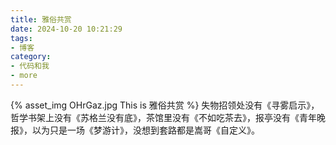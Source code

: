 ```yaml
---
title: 雅俗共赏
date: 2024-10-20 10:21:29
tags:
- 博客
category:
- 代码和我
- more
---
```

{% asset_img OHrGaz.jpg This is 雅俗共赏 %}
失物招领处没有《寻雾启示》，哲学书架上没有《苏格兰没有底》，茶馆里没有《不如吃茶去》，报亭没有《青年晚报》，以为只是一场《梦游计》，没想到套路都是嵩哥《自定义》。